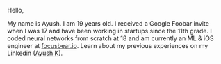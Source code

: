 Hello,

My name is Ayush. I am 19 years old. I received a Google Foobar invite when I was 17 and have been working in startups since the 11th grade. I coded neural networks from scratch at 18 and am currently an ML & iOS engineer at [focusbear.io](http://focusbear.io). Learn about my previous experiences on my Linkedin ([Ayush K](https://www.linkedin.com/in/ayush-k-75b379223/)).
